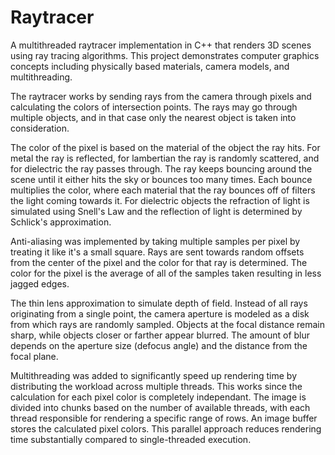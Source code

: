 # Raytracer

A multithreaded raytracer implementation in C++ that renders 3D scenes using ray tracing algorithms. This project demonstrates computer graphics concepts including physically based materials, camera models, and multithreading. 

The raytracer works by sending rays from the camera through pixels and calculating the colors of intersection points. The rays may go through multiple objects, and in that case only the nearest object is taken into consideration.

The color of the pixel is based on the material of the object the ray hits. For metal the ray is reflected, for lambertian the ray is randomly scattered, and for dielectric the ray passes through. The ray keeps bouncing around the scene until it either hits the sky or bounces too many times. Each bounce multiplies the color, where each material that the ray bounces off of filters the light coming towards it. For dielectric objects the refraction of light is simulated using Snell's Law and the reflection of light is determined by Schlick's approximation.

Anti-aliasing was implemented by taking multiple samples per pixel by treating it like it's a small square. Rays are sent towards random offsets from the center of the pixel and the color for that ray is determined. The color for the pixel is the average of all of the samples taken resulting in less jagged edges.

The thin lens approximation to simulate depth of field. Instead of all rays originating from a single point, the camera aperture is modeled as a disk from which rays are randomly sampled. Objects at the focal distance remain sharp, while objects closer or farther appear blurred. The amount of blur depends on the aperture size (defocus angle) and the distance from the focal plane.

Multithreading was added to significantly speed up rendering time by distributing the workload across multiple threads. This works since the calculation for each pixel color is completely independant. The image is divided into chunks based on the number of available threads, with each thread responsible for rendering a specific range of rows. An image buffer stores the calculated pixel colors. This parallel approach reduces rendering time substantially compared to single-threaded execution.